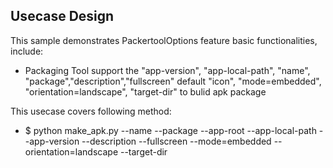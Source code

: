 ## Usecase Design

This sample demonstrates PackertoolOptions feature basic functionalities, include:

* Packaging Tool support the "app-version", "app-local-path", "name", "package","description","fullscreen"
default "icon", "mode=embedded", "orientation=landscape", "target-dir" to bulid apk package

This usecase covers following method:

* $ python make_apk.py --name --package --app-root --app-local-path --app-version --description --fullscreen
--mode=embedded --orientation=landscape --target-dir
